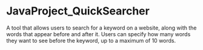 # JavaProject_QuickSearcher

A tool that allows users to search for a keyword on a website, along with the words that appear before and after it. 
Users can specify how many words they want to see before the keyword, up to a maximum of 10 words.
